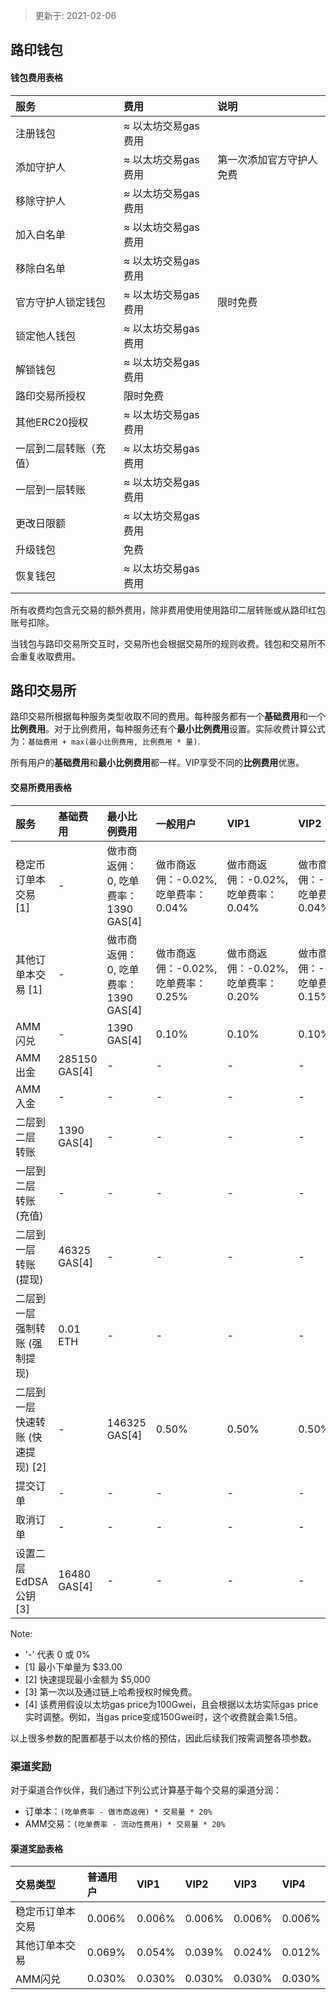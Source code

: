 > 更新于: 2021-02-06

## 路印钱包

#### 钱包费用表格
服务 | 费用 | 说明
:--- | :--- | :--- |
注册钱包 | ≈ 以太坊交易gas费用 |  
添加守护人 | ≈ 以太坊交易gas费用 | 第一次添加官方守护人免费
移除守护人 | ≈ 以太坊交易gas费用 |  
加入白名单 | ≈ 以太坊交易gas费用 |  
移除白名单 | ≈ 以太坊交易gas费用 |  
官方守护人锁定钱包 | ≈ 以太坊交易gas费用 | 限时免费
锁定他人钱包 | ≈ 以太坊交易gas费用 |  
解锁钱包 | ≈ 以太坊交易gas费用|  
路印交易所授权 | 限时免费 |  
其他ERC20授权 | ≈ 以太坊交易gas费用 |  
一层到二层转账（充值） | ≈ 以太坊交易gas费用 |  
一层到一层转账 | ≈ 以太坊交易gas费用 |  
更改日限额 | ≈ 以太坊交易gas费用 |
升级钱包 | 免费 |  
恢复钱包 | ≈ 以太坊交易gas费用 |

所有收费均包含元交易的额外费用，除非费用使用使用路印二层转账或从路印红包账号扣除。

当钱包与路印交易所交互时，交易所也会根据交易所的规则收费。钱包和交易所不会重复收取费用。

## 路印交易所

路印交易所根据每种服务类型收取不同的费用。每种服务都有一个**基础费用**和一个**比例费用**。对于比例费用，每种服务还有个**最小比例费用**设置。实际收费计算公式为：`基础费用 + max(最小比例费用, 比例费用 * 量)`.

所有用户的**基础费用**和**最小比例费用**都一样。VIP享受不同的**比例费用**优惠。

#### 交易所费用表格
服务 | 基础费用 | 最小比例费用 | 一般用户 | VIP1 | VIP2 | VIP3 | VIP4
:--- | :--- | :--- | :--- | :--- | :--- | :--- | :---
稳定币订单本交易 [1] | - | 做市商返佣：0, 吃单费率：1390 GAS[4] | 做市商返佣：-0.02%, 吃单费率：0.04% | 做市商返佣：-0.02%, 吃单费率：0.04% | 做市商返佣：-0.02%, 吃单费率：0.04% | 做市商返佣：-0.02%, 吃单费率：0.04% | 做市商返佣：-0.02%, 吃单费率：0.04%
其他订单本交易 [1]| - | 做市商返佣：0, 吃单费率：1390 GAS[4] | 做市商返佣：-0.02%, 吃单费率：0.25% | 做市商返佣：-0.02%, 吃单费率：0.20% | 做市商返佣：-0.02%, 吃单费率：0.15% | 做市商返佣：-0.02%, 吃单费率：0.10% | 做市商返佣：-0.02%, 吃单费率：0.06%
AMM闪兑 | - | 1390 GAS[4] | 0.10% | 0.10% | 0.10% | 0.10% | 0.06%
AMM出金 | 285150 GAS[4] | - | - | - | - | - | -
AMM入金 | - | - | - | - | - | - | -
二层到二层 转账 | 1390 GAS[4] | - | - | - | - | - | -
一层到二层 转账 (充值) | - | - | - | - | - | - | -
二层到一层 转账 (提现) | 46325 GAS[4] | - | - | - | - | - | -
二层到一层 强制转账 (强制提现) | 0.01 ETH | - | - | - | - | - | -
二层到一层 快速转账 (快速提现) [2] | - | 146325 GAS[4] | 0.50% | 0.50% | 0.50% | 0.50% | 0.50%
提交订单 | - | - | - | - | - | - | -
取消订单 | - | - | - | - | - | - | -
设置二层 EdDSA公钥 [3] | 16480 GAS[4] | - | - | - | - | - | -

Note:

-  '-' 代表 0 或 0%
- [1] 最小下单量为 $33.00
- [2] 快速提现最小金额为 $5,000
- [3] 第一次以及通过链上哈希授权时候免费。
- [4] 该费用假设以太坊gas price为100Gwei，且会根据以太坊实际gas price实时调整。例如，当gas price变成150Gwei时，这个收费就会乘1.5倍。


以上很多参数的配置都基于以太价格的预估，因此后续我们按需调整各项参数。


### 渠道奖励

对于渠道合作伙伴，我们通过下列公式计算基于每个交易的渠道分润：

- 订单本：`(吃单费率 - 做市商返佣) * 交易量 * 20%`
- AMM交易：`(吃单费率 - 流动性费用) * 交易量 * 20%`

#### 渠道奖励表格
交易类型  | 普通用户 | VIP1 | VIP2 | VIP3 | VIP4
:--- | :--- | :--- | :--- | :--- | :---
稳定币订单本交易 | 0.006% | 0.006%| 0.006% | 0.006% | 0.006%
其他订单本交易 | 0.069% | 0.054% | 0.039% | 0.024% | 0.012%
AMM闪兑 | 0.030%	 |0.030%	 |0.030%	 |0.030%	 |0.030%
